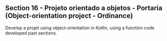 ## Section 16 - Projeto orientado a objetos - Portaria (Object-orientation project - Ordinance)

Develop a projet using object-orientation in Kotlin, using a function code developed past sections.
